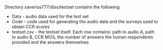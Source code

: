 Directory xaverius777/diss/testset contains the following:
+ Data - audio data used for the test set
+ Code - code used for generating the audio data and the surveys used to obtain CCR scores
+ testset.csv - the testset itself. Each row contains: path to audio A, path to audio B, CCR MOS, the number of answers the human respondents provided and the answers themselves
